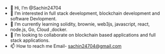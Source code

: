 - 👋 Hi, I’m @Sachin24704
- 👀 I’m interested in full stack development, blockchain development and software Devlopment.
- 🌱 I’m currently learning solidity, brownie, web3js, javascript, react, node.js, Go, Cloud ,docker.
- 💞️ I’m looking to collaborate on blockchain based applications and full stack applications.
- 📫 How to reach me Email- sachin24704@gmail.com

<!---
Sachin24704/Sachin24704 is a ✨ special ✨ repository because its `README.md` (this file) appears on your GitHub profile.
You can click the Preview link to take a look at your changes.
--->
